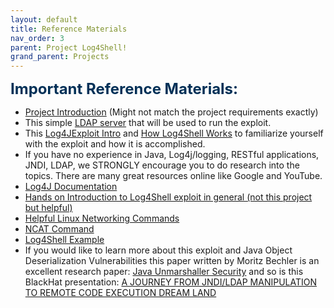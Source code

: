 ```yaml
---
layout: default
title: Reference Materials
nav_order: 3
parent: Project Log4Shell!
grand_parent: Projects
---
```


<span style="color: #003057; font-size:24px; font-weight: bold;">Important Reference Materials:

* [Project Introduction](https://www.youtube.com/watch?v=cmnUOYkI6A4) (Might not match the project requirements exactly)
* This simple  [LDAP server](https://github.com/mbechler/marshalsec)  that will be used to run the exploit.
* This [Log4JExploit Intro](https://www.lunasec.io/docs/blog/log4j-zero-day/) and [How Log4Shell Works](https://news.sophos.com/en-us/2021/12/17/inside-the-code-how-the-log4shell-exploit-works/) to familiarize yourself with the exploit and how it is accomplished.
* If you have no experience in Java, Log4j/logging, RESTful applications, JNDI, LDAP, we STRONGLY encourage you to do research into the topics. There are many great resources online like Google and YouTube. 
* [Log4J Documentation](https://logging.apache.org/log4j/2.x/)
* [Hands on Introduction to Log4Shell exploit in general (not this project but helpful)](https://www.youtube.com/watch?v=lJeAgQQaDEw)
* [Helpful Linux Networking Commands](https://javarevisited.blogspot.com/2010/10/basic-networking-commands-in-linuxunix.html)
* [NCAT Command](https://www.linuxtechi.com/nc-ncat-command-examples-linux-systems/)
* [Log4Shell Example](https://securityblue.team/log4j-hunting-and-indicators/)
* If you would like to learn more about this exploit and Java Object Deserialization Vulnerabilities this paper written by Moritz Bechler is an excellent research paper: [Java Unmarshaller Security](https://github.com/mbechler/marshalsec/blob/master/marshalsec.pdf) and so is this BlackHat presentation: [A JOURNEY FROM JNDI/LDAP MANIPULATION TO REMOTE CODE EXECUTION DREAM LAND](https://www.blackhat.com/docs/us-16/materials/us-16-Munoz-A-Journey-From-JNDI-LDAP-Manipulation-To-RCE.pdf)
